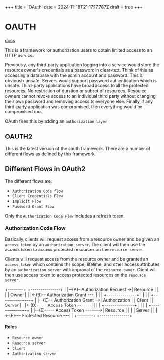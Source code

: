 +++
title = 'OAuth'
date = 2024-11-18T21:17:17.787Z
draft = true
+++

# OAUTH
[docs](https://datatracker.ietf.org/doc/html/rfc6749)

This is a framework for authorization users to obtain limited access to an HTTP service.

Previously, any third-party application logging into a service would store the resource owner's credentials as a password in clear-text. Think of this as accessing a database with the admin account and password. This is obviously unsafe. Servers would support password authentication which is unsafe. Third-party applications have broad access to all the protected resources. No restriction of duration or subset of resources. Resource owners cannot revoke access to an individual third party without changing their own password and removing access to everyone else. Finally, if any third-party application was compromised, then everything would be compromised too.

OAuth fixes this by adding an `authorization layer` 

## OAUTH2
This is the latest version of the oauth framework. There are a number of different flows as defined by this framework.

## Different Flows in OAuth2

The different flows are:

- `Authorization Code flow`
- `Client Credentials Flow`
- `Implicit Flow`
- `Password Grant Flow`

Only the `Authorization Code Flow` includes a refresh token.

### Authorization Code Flow

Basically, clients will request access from a resource owner and be given an `access token` by an `authorization server`. The client will then use the access token to access protected resources on the `resource server`.

Clients will request access from the resource owner and be granted an `access token` which contains the scope, lifetime, and other access attributes by an `authorization server` with approval of the `resource owner`. Client will then use access token to access protected resources on the `resource server`.

  +--------+                               +---------------+
     |        |--(A)- Authorization Request ->|   Resource    |
     |        |                               |     Owner     |
     |        |<-(B)-- Authorization Grant ---|               |
     |        |                               +---------------+
     |        |
     |        |                               +---------------+
     |        |--(C)-- Authorization Grant -->| Authorization |
     | Client |                               |     Server    |
     |        |<-(D)----- Access Token -------|               |
     |        |                               +---------------+
     |        |
     |        |                               +---------------+
     |        |--(E)----- Access Token ------>|    Resource   |
     |        |                               |     Server    |
     |        |<-(F)--- Protected Resource ---|               |
     +--------+                               +---------------+

#### Roles
- `Resource owner`
- `Resource server`
- `Client`
- `Authorization server`



